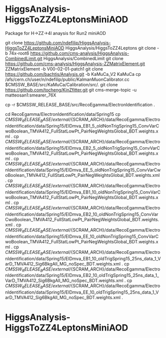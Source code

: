 # HiggsAnalysis-HiggsToZZ4LeptonsMiniAOD
Package for  H->ZZ->4l anaysis for Run2 miniAOD

git clone https://github.com/ndefilip/HiggsAnalysis-HiggsToZZ4LeptonsMiniAOD HiggsAnalysis/HiggsToZZ4Leptons
git clone -b 74x-root6 https://github.com/cms-analysis/HiggsAnalysis-CombinedLimit.git HiggsAnalysis/CombinedLimit 
git clone https://github.com/cms-analysis/HiggsAnalysis-ZZMatrixElement.git ZZMatrixElement -b V00-02-01-patch1
git clone https://github.com/bachtis/Analysis.git -b KaMuCa_V2 KaMuCa 
cp /afs/cern.ch/user/n/ndefilip/public/KalmanMuonCalibrator.cc $CMSSW_BASE/src/KaMuCa/Calibration/src/.
git clone https://github.com/tocheng/KinZfitter.git
git cms-merge-topic -u matteosan1:smearer_76X

cp -r $CMSSW_RELEASE_BASE/src/RecoEgamma/ElectronIdentification .

cd  RecoEgamma/ElectronIdentification/data/Spring15
cp $CMSSW_RELEASE_BASE/external/${SCRAM_ARCH}/data/RecoEgamma/ElectronIdentification/data/Spring15/EIDmva_EB1_5_oldNonTrigSpring15_ConvVarCwoBoolean_TMVA412_FullStatLowPt_PairNegWeightsGlobal_BDT.weights.xml .
cp $CMSSW_RELEASE_BASE/external/${SCRAM_ARCH}/data/RecoEgamma/ElectronIdentification/data/Spring15/EIDmva_EB2_5_oldNonTrigSpring15_ConvVarCwoBoolean_TMVA412_FullStatLowPt_PairNegWeightsGlobal_BDT.weights.xml .
cp $CMSSW_RELEASE_BASE/external/${SCRAM_ARCH}/data/RecoEgamma/ElectronIdentification/data/Spring15/EIDmva_EE_5_oldNonTrigSpring15_ConvVarCwoBoolean_TMVA412_FullStatLowPt_PairNegWeightsGlobal_BDT.weights.xml .
cp $CMSSW_RELEASE_BASE/external/${SCRAM_ARCH}/data/RecoEgamma/ElectronIdentification/data/Spring15/EIDmva_EB1_10_oldNonTrigSpring15_ConvVarCwoBoolean_TMVA412_FullStatLowPt_PairNegWeightsGlobal_BDT.weights.xml .
cp $CMSSW_RELEASE_BASE/external/${SCRAM_ARCH}/data/RecoEgamma/ElectronIdentification/data/Spring15/EIDmva_EB2_10_oldNonTrigSpring15_ConvVarCwoBoolean_TMVA412_FullStatLowPt_PairNegWeightsGlobal_BDT.weights.xml .
cp $CMSSW_RELEASE_BASE/external/${SCRAM_ARCH}/data/RecoEgamma/ElectronIdentification/data/Spring15/EIDmva_EE_10_oldNonTrigSpring15_ConvVarCwoBoolean_TMVA412_FullStatLowPt_PairNegWeightsGlobal_BDT.weights.xml .
cp $CMSSW_RELEASE_BASE/external/${SCRAM_ARCH}/data/RecoEgamma/ElectronIdentification/data/Spring15/EIDmva_EB1_10_oldTrigSpring15_25ns_data_1_VarD_TMVA412_Sig6BkgAll_MG_noSpec_BDT.weights.xml .
cp $CMSSW_RELEASE_BASE/external/${SCRAM_ARCH}/data/RecoEgamma/ElectronIdentification/data/Spring15/EIDmva_EB2_10_oldTrigSpring15_25ns_data_1_VarD_TMVA412_Sig6BkgAll_MG_noSpec_BDT.weights.xml .
cp $CMSSW_RELEASE_BASE/external/${SCRAM_ARCH}/data/RecoEgamma/ElectronIdentification/data/Spring15/EIDmva_EE_10_oldTrigSpring15_25ns_data_1_VarD_TMVA412_Sig6BkgAll_MG_noSpec_BDT.weights.xml .
# HiggsAnalysis-HiggsToZZ4LeptonsMiniAOD
